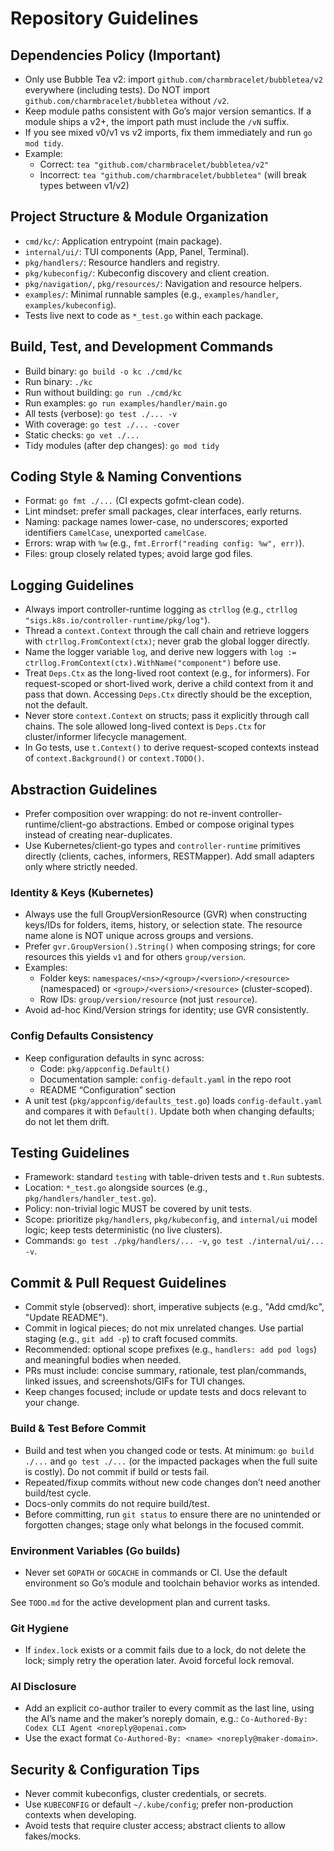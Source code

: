# Repository Guidelines

## Dependencies Policy (Important)
- Only use Bubble Tea v2: import `github.com/charmbracelet/bubbletea/v2` everywhere (including tests). Do NOT import `github.com/charmbracelet/bubbletea` without `/v2`.
- Keep module paths consistent with Go’s major version semantics. If a module ships a v2+, the import path must include the `/vN` suffix.
- If you see mixed v0/v1 vs v2 imports, fix them immediately and run `go mod tidy`.
- Example:
  - Correct: `tea "github.com/charmbracelet/bubbletea/v2"`
  - Incorrect: `tea "github.com/charmbracelet/bubbletea"` (will break types between v1/v2)

## Project Structure & Module Organization
- `cmd/kc/`: Application entrypoint (main package).
- `internal/ui/`: TUI components (App, Panel, Terminal).
- `pkg/handlers/`: Resource handlers and registry.
- `pkg/kubeconfig/`: Kubeconfig discovery and client creation.
- `pkg/navigation/`, `pkg/resources/`: Navigation and resource helpers.
- `examples/`: Minimal runnable samples (e.g., `examples/handler`, `examples/kubeconfig`).
- Tests live next to code as `*_test.go` within each package.

## Build, Test, and Development Commands
- Build binary: `go build -o kc ./cmd/kc`
- Run binary: `./kc`
- Run without building: `go run ./cmd/kc`
- Run examples: `go run examples/handler/main.go`
- All tests (verbose): `go test ./... -v`
- With coverage: `go test ./... -cover`
- Static checks: `go vet ./...`
- Tidy modules (after dep changes): `go mod tidy`

## Coding Style & Naming Conventions
- Format: `go fmt ./...` (CI expects gofmt-clean code).
- Lint mindset: prefer small packages, clear interfaces, early returns.
- Naming: package names lower-case, no underscores; exported identifiers `CamelCase`, unexported `camelCase`.
- Errors: wrap with `%w` (e.g., `fmt.Errorf("reading config: %w", err)`).
- Files: group closely related types; avoid large god files.

## Logging Guidelines
- Always import controller-runtime logging as `ctrllog` (e.g., `ctrllog "sigs.k8s.io/controller-runtime/pkg/log"`).
- Thread a `context.Context` through the call chain and retrieve loggers with `ctrllog.FromContext(ctx)`; never grab the global logger directly.
- Name the logger variable `log`, and derive new loggers with `log := ctrllog.FromContext(ctx).WithName("component")` before use.
- Treat `Deps.Ctx` as the long-lived root context (e.g., for informers). For request-scoped or short-lived work, derive a child context from it and pass that down. Accessing `Deps.Ctx` directly should be the exception, not the default.
- Never store `context.Context` on structs; pass it explicitly through call chains. The sole allowed long-lived context is `Deps.Ctx` for cluster/informer lifecycle management.
- In Go tests, use `t.Context()` to derive request-scoped contexts instead of `context.Background()` or `context.TODO()`.

## Abstraction Guidelines
- Prefer composition over wrapping: do not re-invent controller-runtime/client-go abstractions. Embed or compose original types instead of creating near-duplicates.
- Use Kubernetes/client-go types and `controller-runtime` primitives directly (clients, caches, informers, RESTMapper). Add small adapters only where strictly needed.

### Identity & Keys (Kubernetes)
- Always use the full GroupVersionResource (GVR) when constructing keys/IDs for folders, items, history, or selection state. The resource name alone is NOT unique across groups and versions.
- Prefer `gvr.GroupVersion().String()` when composing strings; for core resources this yields `v1` and for others `group/version`.
- Examples:
  - Folder keys: `namespaces/<ns>/<group>/<version>/<resource>` (namespaced) or `<group>/<version>/<resource>` (cluster-scoped).
  - Row IDs: `group/version/resource` (not just `resource`).
- Avoid ad-hoc Kind/Version strings for identity; use GVR consistently.

### Config Defaults Consistency
- Keep configuration defaults in sync across:
  - Code: `pkg/appconfig.Default()`
  - Documentation sample: `config-default.yaml` in the repo root
  - README “Configuration” section
- A unit test (`pkg/appconfig/defaults_test.go`) loads `config-default.yaml` and compares it with `Default()`. Update both when changing defaults; do not let them drift.

## Testing Guidelines
- Framework: standard `testing` with table-driven tests and `t.Run` subtests.
- Location: `*_test.go` alongside sources (e.g., `pkg/handlers/handler_test.go`).
- Policy: non-trivial logic MUST be covered by unit tests.
- Scope: prioritize `pkg/handlers`, `pkg/kubeconfig`, and `internal/ui` model logic; keep tests deterministic (no live clusters).
- Commands: `go test ./pkg/handlers/... -v`, `go test ./internal/ui/... -v`.

## Commit & Pull Request Guidelines
- Commit style (observed): short, imperative subjects (e.g., "Add cmd/kc", "Update README").
- Commit in logical pieces; do not mix unrelated changes. Use partial staging (e.g., `git add -p`) to craft focused commits.
- Recommended: optional scope prefixes (e.g., `handlers: add pod logs`) and meaningful bodies when needed.
- PRs must include: concise summary, rationale, test plan/commands, linked issues, and screenshots/GIFs for TUI changes.
- Keep changes focused; include or update tests and docs relevant to your change.

### Build & Test Before Commit
- Build and test when you changed code or tests. At minimum: `go build ./...` and `go test ./...` (or the impacted packages when the full suite is costly). Do not commit if build or tests fail.
- Repeated/fixup commits without new code changes don’t need another build/test cycle.
- Docs-only commits do not require build/test.
- Before committing, run `git status` to ensure there are no unintended or forgotten changes; stage only what belongs in the focused commit.

### Environment Variables (Go builds)
- Never set `GOPATH` or `GOCACHE` in commands or CI. Use the default environment so Go’s module and toolchain behavior works as intended.

See `TODO.md` for the active development plan and current tasks.

### Git Hygiene
- If `index.lock` exists or a commit fails due to a lock, do not delete the lock; simply retry the operation later. Avoid forceful lock removal.

### AI Disclosure
- Add an explicit co-author trailer to every commit as the last line, using the AI’s name and the maker’s noreply domain, e.g.:
  `Co-Authored-By: Codex CLI Agent <noreply@openai.com>`
- Use the exact format `Co-Authored-By: <name> <noreply@maker-domain>`.

## Security & Configuration Tips
- Never commit kubeconfigs, cluster credentials, or secrets.
- Use `KUBECONFIG` or default `~/.kube/config`; prefer non-production contexts when developing.
- Avoid tests that require cluster access; abstract clients to allow fakes/mocks.
